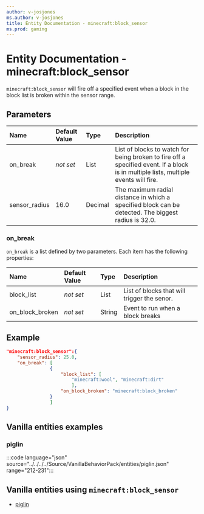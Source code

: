 ```yaml
---
author: v-josjones
ms.author: v-josjones
title: Entity Documentation - minecraft:block_sensor
ms.prod: gaming
---
```


# Entity Documentation - minecraft:block_sensor

`minecraft:block_sensor` will fire off a specified event when a block in the block list is broken within the sensor range.

## Parameters

|Name |Default Value  |Type  |Description  |
|:----------|:----------|:----------|:----------|
|on_break |*not set* | List| List of blocks to watch for being broken to fire off a specified event. If a block is in multiple lists, multiple events will fire.|
|sensor_radius |16.0 | Decimal | The maximum radial distance in which a specified block can be detected. The biggest radius is 32.0. |

### on_break

`on_break` is a list defined by two parameters. Each item has the following properties:

|Name |Default Value  |Type  |Description  |
|:----------|:----------|:----------|:----------|
|block_list| *not set* | List| List of blocks that will trigger the senor.|
|on_block_broken|*not set* | String|  Event to run when a block breaks|

## Example

```json
"minecraft:block_sensor":{
    "sensor_radius": 25.0,
    "on_break": [
                {
                    "block_list": [
                        "minecraft:wool", "minecraft:dirt"
                        ],
                    "on_block_broken": "minecraft:block_broken"
                }
                ]
}
```

## Vanilla entities examples

### piglin

:::code language="json" source="../../../../Source/VanillaBehaviorPack/entities/piglin.json" range="212-231":::

## Vanilla entities using `minecraft:block_sensor`

- [piglin](../../../../Source/VanillaBehaviorPack_Snippets/entities/piglin.md)
